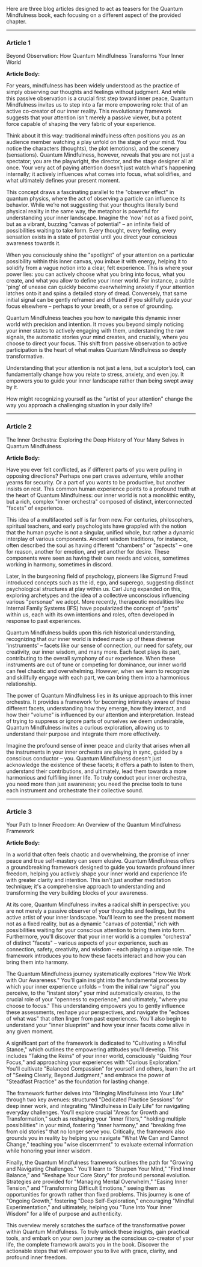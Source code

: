 Here are three blog articles designed to act as teasers for the Quantum Mindfulness book, each focusing on a different aspect of the provided chapter.

---

### Article 1

 Beyond Observation: How Quantum Mindfulness Transforms Your Inner World

**Article Body:**

For years, mindfulness has been widely understood as the practice of simply observing our thoughts and feelings without judgment. And while this passive observation is a crucial first step toward inner peace, Quantum Mindfulness invites us to step into a far more empowering role: that of an active co-creator of our inner reality. This revolutionary framework suggests that your attention isn't merely a passive viewer, but a potent force capable of shaping the very fabric of your experience.

Think about it this way: traditional mindfulness often positions you as an audience member watching a play unfold on the stage of your mind. You notice the characters (thoughts), the plot (emotions), and the scenery (sensations). Quantum Mindfulness, however, reveals that you are not just a spectator; you are the playwright, the director, and the stage designer all at once. Your very act of paying attention doesn't just watch what's happening internally; it actively influences what comes into focus, what solidifies, and what ultimately defines your present moment.

This concept draws a fascinating parallel to the "observer effect" in quantum physics, where the act of observing a particle can influence its behavior. While we’re not suggesting that your thoughts literally bend physical reality in the same way, the metaphor is powerful for understanding your inner landscape. Imagine the 'now' not as a fixed point, but as a vibrant, buzzing "canvas of potential" – an infinite field of possibilities waiting to take form. Every thought, every feeling, every sensation exists in a state of potential until you direct your conscious awareness towards it.

When you consciously shine the "spotlight" of your attention on a particular possibility within this inner canvas, you imbue it with energy, helping it to solidify from a vague notion into a clear, felt experience. This is where your power lies: you can actively choose what you bring into focus, what you create, and what you allow to define your inner world. For instance, a subtle 'ping' of unease can quickly become overwhelming anxiety if your attention latches onto it and spins a detailed story of dread. Conversely, that same initial signal can be gently reframed and diffused if you skillfully guide your focus elsewhere – perhaps to your breath, or a sense of grounding.

Quantum Mindfulness teaches you how to navigate this dynamic inner world with precision and intention. It moves you beyond simply noticing your inner states to actively engaging with them, understanding the raw signals, the automatic stories your mind creates, and crucially, where you choose to direct your focus. This shift from passive observation to active participation is the heart of what makes Quantum Mindfulness so deeply transformative.

Understanding that your attention is not just a lens, but a sculptor’s tool, can fundamentally change how you relate to stress, anxiety, and even joy. It empowers you to guide your inner landscape rather than being swept away by it.

How might recognizing yourself as the "artist of your attention" change the way you approach a challenging situation in your daily life?

---

### Article 2

 The Inner Orchestra: Exploring the Deep History of Your Many Selves in Quantum Mindfulness

**Article Body:**

Have you ever felt conflicted, as if different parts of you were pulling in opposing directions? Perhaps one part craves adventure, while another yearns for security. Or a part of you wants to be productive, but another insists on rest. This common human experience points to a profound truth at the heart of Quantum Mindfulness: our inner world is not a monolithic entity, but a rich, complex "inner orchestra" composed of distinct, interconnected "facets" of experience.

This idea of a multifaceted self is far from new. For centuries, philosophers, spiritual teachers, and early psychologists have grappled with the notion that the human psyche is not a singular, unified whole, but rather a dynamic interplay of various components. Ancient wisdom traditions, for instance, often described the soul as having different "chambers" or "aspects" – one for reason, another for emotion, and yet another for desire. These components were seen as having their own needs and voices, sometimes working in harmony, sometimes in discord.

Later, in the burgeoning field of psychology, pioneers like Sigmund Freud introduced concepts such as the id, ego, and superego, suggesting distinct psychological structures at play within us. Carl Jung expanded on this, exploring archetypes and the idea of a collective unconscious influencing various "personae" we adopt. More recently, therapeutic modalities like Internal Family Systems (IFS) have popularized the concept of "parts" within us, each with its own intentions and roles, often developed in response to past experiences.

Quantum Mindfulness builds upon this rich historical understanding, recognizing that our inner world is indeed made up of these diverse 'instruments' – facets like our sense of connection, our need for safety, our creativity, our inner wisdom, and many more. Each facet plays its part, contributing to the overall symphony of our experience. When these instruments are out of tune or competing for dominance, our inner world can feel chaotic and overwhelming. However, when we learn to recognize and skillfully engage with each part, we can bring them into a harmonious relationship.

The power of Quantum Mindfulness lies in its unique approach to this inner orchestra. It provides a framework for becoming intimately aware of these different facets, understanding how they emerge, how they interact, and how their "volume" is influenced by our attention and interpretation. Instead of trying to suppress or ignore parts of ourselves we deem undesirable, Quantum Mindfulness invites a curious exploration, allowing us to understand their purpose and integrate them more effectively.

Imagine the profound sense of inner peace and clarity that arises when all the instruments in your inner orchestra are playing in sync, guided by a conscious conductor – you. Quantum Mindfulness doesn't just acknowledge the existence of these facets; it offers a path to listen to them, understand their contributions, and ultimately, lead them towards a more harmonious and fulfilling inner life. To truly conduct your inner orchestra, you need more than just awareness; you need the precise tools to tune each instrument and orchestrate their collective sound.

---

### Article 3

 Your Path to Inner Freedom: An Overview of the Quantum Mindfulness Framework

**Article Body:**

In a world that often feels chaotic and overwhelming, the promise of inner peace and true self-mastery can seem elusive. Quantum Mindfulness offers a groundbreaking framework designed to guide you towards profound inner freedom, helping you actively shape your inner world and experience life with greater clarity and intention. This isn't just another meditation technique; it's a comprehensive approach to understanding and transforming the very building blocks of your awareness.

At its core, Quantum Mindfulness invites a radical shift in perspective: you are not merely a passive observer of your thoughts and feelings, but the active artist of your inner landscape. You'll learn to see the present moment not as a fixed reality, but as a dynamic "canvas of potential," rich with possibilities waiting for your conscious attention to bring them into form. Furthermore, you'll discover that your inner world is a complex "orchestra" of distinct "facets" – various aspects of your experience, such as connection, safety, creativity, and wisdom – each playing a unique role. The framework introduces you to how these facets interact and how you can bring them into harmony.

The Quantum Mindfulness journey systematically explores "How We Work with Our Awareness." You'll gain insight into the fundamental process by which your inner experience unfolds – from the initial raw "signal" you perceive, to the "instant story" your mind automatically creates, to the crucial role of your "openness to experience," and ultimately, "where you choose to focus." This understanding empowers you to gently influence these assessments, reshape your perspectives, and navigate the "echoes of what was" that often linger from past experiences. You’ll also begin to understand your "inner blueprint" and how your inner facets come alive in any given moment.

A significant part of the framework is dedicated to "Cultivating a Mindful Stance," which outlines the empowering attitudes you'll develop. This includes "Taking the Reins" of your inner world, consciously "Guiding Your Focus," and approaching your experiences with "Curious Exploration." You'll cultivate "Balanced Compassion" for yourself and others, learn the art of "Seeing Clearly, Beyond Judgment," and embrace the power of "Steadfast Practice" as the foundation for lasting change.

The framework further delves into "Bringing Mindfulness into Your Life" through two key avenues: structured "Dedicated Practice Sessions" for deep inner work, and integrating "Mindfulness in Daily Life" for navigating everyday challenges. You’ll explore crucial "Areas for Growth and Transformation," such as reshaping your "inner filters," "holding multiple possibilities" in your mind, fostering "inner harmony," and "breaking free from old stories" that no longer serve you. Critically, the framework also grounds you in reality by helping you navigate "What We Can and Cannot Change," teaching you "wise discernment" to evaluate external information while honoring your inner wisdom.

Finally, the Quantum Mindfulness framework outlines the path for "Growing and Navigating Challenges." You'll learn to "Sharpen Your Mind," "Find Inner Balance," and "Reshape Your Core Story" for profound personal evolution. Strategies are provided for "Managing Mental Overwhelm," "Easing Inner Tension," and "Transforming Difficult Emotions," seeing them as opportunities for growth rather than fixed problems. This journey is one of "Ongoing Growth," fostering "Deep Self-Exploration," encouraging "Mindful Experimentation," and ultimately, helping you "Tune Into Your Inner Wisdom" for a life of purpose and authenticity.

This overview merely scratches the surface of the transformative power within Quantum Mindfulness. To truly unlock these insights, gain practical tools, and embark on your own journey as the conscious co-creator of your life, the complete framework awaits you in the book. Discover the actionable steps that will empower you to live with grace, clarity, and profound inner freedom.